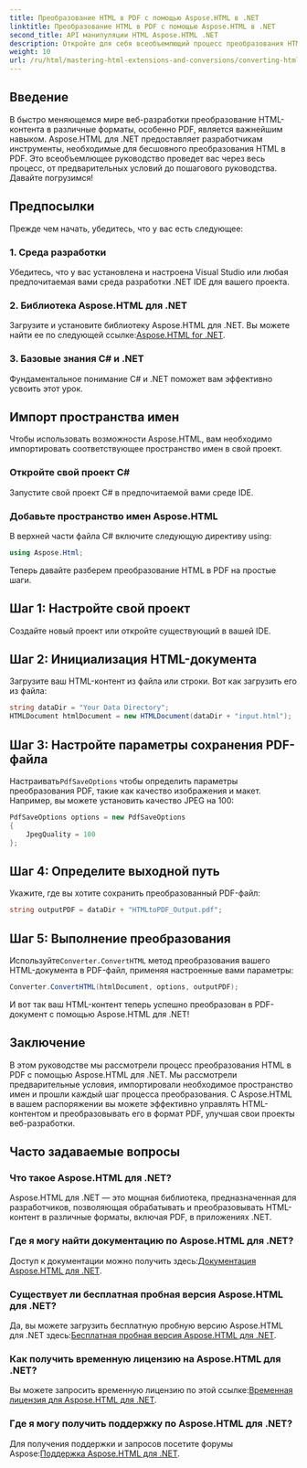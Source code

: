 ```yaml
---
title: Преобразование HTML в PDF с помощью Aspose.HTML в .NET
linktitle: Преобразование HTML в PDF с помощью Aspose.HTML в .NET
second_title: API манипуляции HTML Aspose.HTML .NET
description: Откройте для себя всеобъемлющий процесс преобразования HTML-контента в PDF с использованием мощной библиотеки Aspose.HTML для .NET. Это руководство предоставляет разработчикам четкие.
weight: 10
url: /ru/html/mastering-html-extensions-and-conversions/converting-html-to-pdf/
---
```

## Введение

В быстро меняющемся мире веб-разработки преобразование HTML-контента в различные форматы, особенно PDF, является важнейшим навыком. Aspose.HTML для .NET предоставляет разработчикам инструменты, необходимые для бесшовного преобразования HTML в PDF. Это всеобъемлющее руководство проведет вас через весь процесс, от предварительных условий до пошагового руководства. Давайте погрузимся!

## Предпосылки

Прежде чем начать, убедитесь, что у вас есть следующее:

### 1. Среда разработки
Убедитесь, что у вас установлена и настроена Visual Studio или любая предпочитаемая вами среда разработки .NET IDE для вашего проекта.

### 2. Библиотека Aspose.HTML для .NET
 Загрузите и установите библиотеку Aspose.HTML для .NET. Вы можете найти ее по следующей ссылке:[Aspose.HTML for .NET](https://releases.aspose.com/html/net/).

### 3. Базовые знания C# и .NET
Фундаментальное понимание C# и .NET поможет вам эффективно усвоить этот урок.

## Импорт пространства имен

Чтобы использовать возможности Aspose.HTML, вам необходимо импортировать соответствующее пространство имен в свой проект.

### Откройте свой проект C#
Запустите свой проект C# в предпочитаемой вами среде IDE.

### Добавьте пространство имен Aspose.HTML
В верхней части файла C# включите следующую директиву using:

```csharp
using Aspose.Html;
```

Теперь давайте разберем преобразование HTML в PDF на простые шаги.

## Шаг 1: Настройте свой проект
Создайте новый проект или откройте существующий в вашей IDE.

## Шаг 2: Инициализация HTML-документа
Загрузите ваш HTML-контент из файла или строки. Вот как загрузить его из файла:

```csharp
string dataDir = "Your Data Directory";
HTMLDocument htmlDocument = new HTMLDocument(dataDir + "input.html");
```

## Шаг 3: Настройте параметры сохранения PDF-файла
 Настраивать`PdfSaveOptions` чтобы определить параметры преобразования PDF, такие как качество изображения и макет. Например, вы можете установить качество JPEG на 100:

```csharp
PdfSaveOptions options = new PdfSaveOptions
{
    JpegQuality = 100
};
```

## Шаг 4: Определите выходной путь
Укажите, где вы хотите сохранить преобразованный PDF-файл:

```csharp
string outputPDF = dataDir + "HTMLtoPDF_Output.pdf";
```

## Шаг 5: Выполнение преобразования
 Используйте`Converter.ConvertHTML` метод преобразования вашего HTML-документа в PDF-файл, применяя настроенные вами параметры:

```csharp
Converter.ConvertHTML(htmlDocument, options, outputPDF);
```

И вот так ваш HTML-контент теперь успешно преобразован в PDF-документ с помощью Aspose.HTML для .NET!

## Заключение

В этом руководстве мы рассмотрели процесс преобразования HTML в PDF с помощью Aspose.HTML для .NET. Мы рассмотрели предварительные условия, импортировали необходимое пространство имен и прошли каждый шаг процесса преобразования. С Aspose.HTML в вашем распоряжении вы можете эффективно управлять HTML-контентом и преобразовывать его в формат PDF, улучшая свои проекты веб-разработки.

## Часто задаваемые вопросы

### Что такое Aspose.HTML для .NET?
Aspose.HTML для .NET — это мощная библиотека, предназначенная для разработчиков, позволяющая обрабатывать и преобразовывать HTML-контент в различные форматы, включая PDF, в приложениях .NET.

### Где я могу найти документацию по Aspose.HTML для .NET?
 Доступ к документации можно получить здесь:[Документация Aspose.HTML для .NET](https://reference.aspose.com/html/net/).

### Существует ли бесплатная пробная версия Aspose.HTML для .NET?
 Да, вы можете загрузить бесплатную пробную версию Aspose.HTML для .NET здесь:[Бесплатная пробная версия Aspose.HTML для .NET](https://releases.aspose.com/).

### Как получить временную лицензию на Aspose.HTML для .NET?
 Вы можете запросить временную лицензию по этой ссылке:[Временная лицензия для Aspose.HTML для .NET](https://purchase.conholdate.com/temporary-license/).

### Где я могу получить поддержку по Aspose.HTML для .NET?
 Для получения поддержки и запросов посетите форумы Aspose:[Поддержка Aspose.HTML для .NET](https://forum.aspose.com/).
